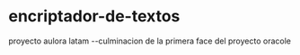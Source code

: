 # encriptador-de-textos
proyecto aulora latam
--culminacion de la primera face del proyecto oracole
